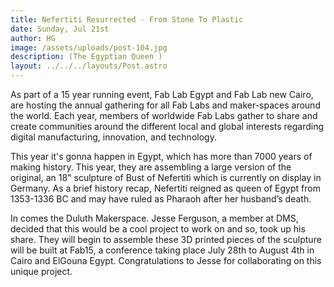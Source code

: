 ```yaml
---
title: Nefertiti Resurrected - From Stone To Plastic
date: Sunday, Jul 21st
author: HG
image: /assets/uploads/post-104.jpg
description: (The Egyptian Queen )
layout: ../../../layouts/Post.astro
---
```


As part of a 15 year running event,  Fab Lab Egypt and Fab Lab new Cairo, are hosting the annual gathering for all Fab Labs and maker-spaces around the world. Each year, members of worldwide Fab Labs gather to share and create communities around the different local and global interests regarding digital manufacturing, innovation, and technology.

This year it's gonna happen in Egypt, which has more than 7000 years of making history. This year, they are assembling a large version of the original, an 18" sculpture of Bust of Nefertiti which is currently on display in Germany. As a brief history recap, Nefertiti reigned as queen of Egypt from 1353-1336 BC and may have ruled as Pharaoh after her husband’s death.

In comes the Duluth Makerspace. Jesse Ferguson, a member at DMS, decided that this would be a cool project to work on and so, took up his share. They will begin to assemble these 3D printed pieces of the sculpture will be built at Fab15, a conference taking place July 28th to August 4th in Cairo and ElGouna Egypt. Congratulations to Jesse for collaborating on this unique project.

